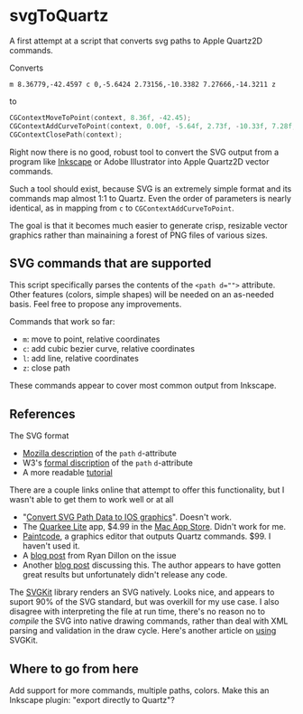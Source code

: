svgToQuartz
===========

A first attempt at a script that converts svg paths to Apple Quartz2D commands.

Converts 

```
m 8.36779,-42.4597 c 0,-5.6424 2.73156,-10.3382 7.27666,-14.3211 z
```

to 

``` objective-c
CGContextMoveToPoint(context, 8.36f, -42.45);
CGContextAddCurveToPoint(context, 0.00f, -5.64f, 2.73f, -10.33f, 7.28f, -14.32);
CGContextClosePath(context);
```

Right now there is no good, robust tool to convert the SVG output from a program like [Inkscape](http://inkscape.org/) or Adobe Illustrator 
into Apple Quartz2D vector commands. 

Such a tool should exist, because SVG is an extremely simple format and its commands map almost 1:1 to Quartz. 
Even the order of parameters is nearly identical, as in mapping from `c` to `CGContextAddCurveToPoint`.

The goal is that it becomes much easier to generate crisp, resizable vector graphics rather than mainaining a forest of 
PNG files of various sizes. 


SVG commands that are supported
--------------
This script specifically parses the contents of the `<path d="">` attribute. Other features (colors, simple shapes) will be needed on an as-needed basis. Feel free to propose any improvements. 

Commands that work so far:
* `m`: move to point, relative coordinates
* `c`: add cubic bezier curve, relative coordinates
* `l`: add line, relative coordinates
* `z`: close path

These commands appear to cover most common output from Inkscape.


References 
--------------

The SVG format
* [Mozilla description](https://developer.mozilla.org/en-US/docs/Web/SVG/Attribute/d) of the `path` `d`-attribute
* W3's [formal discription](http://www.w3.org/TR/SVG/paths.html#DAttribute) of the `path` `d`-attribute 
* A more readable [tutorial](http://tutorials.jenkov.com/svg/path-element.html)


There are a couple links online that attempt to offer this functionality, but I wasn't able to get them to work well or at all
* "[Convert SVG Path Data to IOS graphics](http://yepher.com/svg2ios.html)". Doesn't work.  
* The [Quarkee Lite](http://wavecoders.ca/productsDefault.cfm?prod=2) app, $4.99 in the [Mac App Store](https://itunes.apple.com/app/qwarkee/id498340809). Didn't work for me. 
* [Paintcode](https://itunes.apple.com/us/app/paintcode/id507897570?mt=12), a graphics editor that outputs Quartz commands. $99. I haven't used it. 
* A [blog post](http://rdsquared.wordpress.com/2012/01/10/svg-to-coregraphics-conversion/) from Ryan Dillon on the issue
* Another [blog post](http://blog.mikeswanson.com/post/19874621055/smaller-apps-with-vector-images) discussing this. The author appears to have gotten great results but unfortunately didn't release any code. 

The [SVGKit](https://github.com/SVGKit/SVGKit) library renders an SVG natively. Looks nice, and appears to suport 90% of the SVG standard, but was overkill for my use case. I also disagree with interpreting the file at run time, there's no reason no to *compile* the SVG into native drawing commands, rather than deal with XML parsing and validation in the draw cycle.  Here's another article on [using](http://t-machine.org/index.php/2012/12/31/svgkit-2013-usage/) SVGKit. 


Where to go from here
-----------------------

Add support for more commands, multiple paths, colors.
Make this an Inkscape plugin: "export directly to Quartz"?

